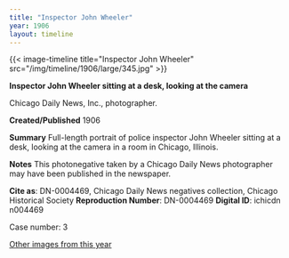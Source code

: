 ```yaml
---
title: "Inspector John Wheeler"
year: 1906
layout: timeline
---
```


{{< image-timeline title="Inspector John Wheeler" src="/img/timeline/1906/large/345.jpg" >}}


__**Inspector John Wheeler sitting at a desk, looking at the camera**__

Chicago Daily News, Inc., photographer.

**Created/Published**
1906

**Summary**
Full-length portrait of police inspector John Wheeler sitting at a desk, looking at the camera in a room in Chicago, Illinois.

**Notes**
This photonegative taken by a Chicago Daily News photographer may have been published in the newspaper.

__Cite as__: DN-0004469, Chicago Daily News negatives collection, Chicago Historical Society
__Reproduction Number__: DN-0004469
__Digital ID__: ichicdn n004469

Case number: 3 

[Other images from this year](/historical/timeline/1906)